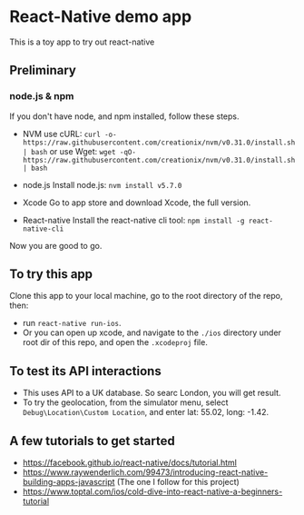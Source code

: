 # React-Native demo app
This is a toy app to try out react-native

## Preliminary
### node.js & npm
If you don't have node, and npm installed, follow these steps.

- NVM
use cURL: `curl -o- https://raw.githubusercontent.com/creationix/nvm/v0.31.0/install.sh | bash`
or use Wget: `wget -qO- https://raw.githubusercontent.com/creationix/nvm/v0.31.0/install.sh | bash`

- node.js
Install node.js: `nvm install v5.7.0`

- Xcode
Go to app store and download Xcode, the full version.

- React-native
Install the react-native cli tool: `npm install -g react-native-cli`

Now you are good to go.

## To try this app
Clone this app to your local machine, go to the root directory of the repo, then:
- run `react-native run-ios`.
- Or you can open up xcode, and navigate to the `./ios` directory under root dir of this repo, and open the `.xcodeproj` file.

## To test its API interactions
- This uses API to a UK database. So searc London, you will get result.
- To try the geolocation, from the simulator menu, select `Debug\Location\Custom Location`, and enter lat: 55.02, long: -1.42.

## A few tutorials to get started
- https://facebook.github.io/react-native/docs/tutorial.html
- https://www.raywenderlich.com/99473/introducing-react-native-building-apps-javascript (The one I follow for this project)
- https://www.toptal.com/ios/cold-dive-into-react-native-a-beginners-tutorial
